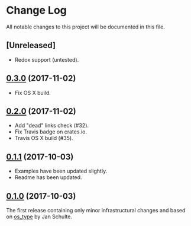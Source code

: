 # Change Log

All notable changes to this project will be documented in this file.

## [Unreleased]

- Redox support (untested).

## [0.3.0](https://github.com/darkeld3r/os_info/tree/v0.2.0) (2017-11-02)

- Fix OS X build.

## [0.2.0](https://github.com/darkeld3r/os_info/tree/v0.2.0) (2017-11-02)

- Add "dead" links check (#32).
- Fix Travis badge on crates.io. 
- Travis OS X build (#35).

## [0.1.1](https://github.com/darkeld3r/os_info/tree/v0.1.1) (2017-10-03)

- Examples have been updated slightly.
- Readme has been updated.

## [0.1.0](https://github.com/darkeld3r/os_info/tree/v0.1.0) (2017-10-03)

The first release containing only minor infrastructural changes and based on [os_type](https://github.com/schultyy/os_type) by Jan Schulte.

